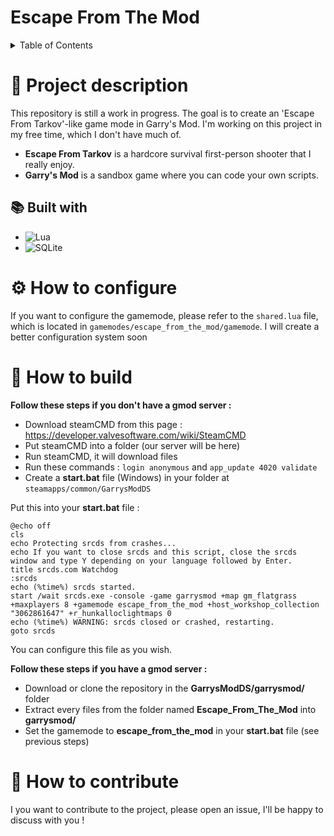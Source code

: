 # Escape From The Mod

<details>
  <summary>Table of Contents</summary>
  <ol>
    <li>
      <a href="#-project-description">Project description</a>
      <ul>
        <li><a href="#-built-with">Built with</a></li>
      </ul>
    </li>
    <li><a href="#-how-to-build">How to build</a></li>
    <li><a href="#-how-to-contribute">How to contribute</a></li>
  </ol>
</details>

# 📰 Project description

This repository is still a work in progress. The goal is to create an 'Escape From Tarkov'-like game mode in Garry's Mod.
I'm working on this project in my free time, which I don't have much of.

- **Escape From Tarkov** is a hardcore survival first-person shooter that I really enjoy.
- **Garry's Mod** is a sandbox game where you can code your own scripts.

## 📚 Built with

- ![Lua](https://img.shields.io/badge/lua-%232C2D72.svg?style=for-the-badge&logo=lua&logoColor=white)
- ![SQLite](https://img.shields.io/badge/sqlite-%2307405e.svg?style=for-the-badge&logo=sqlite&logoColor=white)

# ⚙️ How to configure

If you want to configure the gamemode, please refer to the `shared.lua` file, which is located in `gamemodes/escape_from_the_mod/gamemode`.
I will create a better configuration system soon

# 🔨 How to build

**Follow these steps if you don't have a gmod server :**

- Download steamCMD from this page : https://developer.valvesoftware.com/wiki/SteamCMD
- Put steamCMD into a folder (our server will be here)
- Run steamCMD, it will download files
- Run these commands : `login anonymous` and `app_update 4020 validate`
- Create a **start.bat** file (Windows) in your folder at `steamapps/common/GarrysModDS`

Put this into your **start.bat** file :

```
@echo off
cls
echo Protecting srcds from crashes...
echo If you want to close srcds and this script, close the srcds window and type Y depending on your language followed by Enter.
title srcds.com Watchdog
:srcds
echo (%time%) srcds started.
start /wait srcds.exe -console -game garrysmod +map gm_flatgrass +maxplayers 8 +gamemode escape_from_the_mod +host_workshop_collection "3062861647" +r_hunkalloclightmaps 0
echo (%time%) WARNING: srcds closed or crashed, restarting.
goto srcds
```

You can configure this file as you wish.

**Follow these steps if you have a gmod server :**

- Download or clone the repository in the **GarrysModDS/garrysmod/** folder
- Extract every files from the folder named **Escape_From_The_Mod** into **garrysmod/**
- Set the gamemode to **escape_from_the_mod** in your **start.bat** file (see previous steps)

# 📡 How to contribute

I you want to contribute to the project, please open an issue, I'll be happy to discuss with you !
